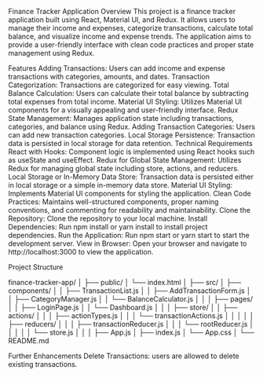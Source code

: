 Finance Tracker Application
Overview
This project is a finance tracker application built using React, Material UI, and Redux. It allows users to manage their income and expenses, categorize transactions, calculate total balance, and visualize income and expense trends. The application aims to provide a user-friendly interface with clean code practices and proper state management using Redux.

Features
Adding Transactions: Users can add income and expense transactions with categories, amounts, and dates.
Transaction Categorization: Transactions are categorized for easy viewing.
Total Balance Calculation: Users can calculate their total balance by subtracting total expenses from total income.
Material UI Styling: Utilizes Material UI components for a visually appealing and user-friendly interface.
Redux State Management: Manages application state including transactions, categories, and balance using Redux.
Adding Transaction Categories: Users can add new transaction categories.
Local Storage Persistence: Transaction data is persisted in local storage for data retention.
Technical Requirements
React with Hooks: Component logic is implemented using React hooks such as useState and useEffect.
Redux for Global State Management: Utilizes Redux for managing global state including store, actions, and reducers.
Local Storage or In-Memory Data Store: Transaction data is persisted either in local storage or a simple in-memory data store.
Material UI Styling: Implements Material UI components for styling the application.
Clean Code Practices: Maintains well-structured components, proper naming conventions, and commenting for readability and maintainability.
Clone the Repository: Clone the repository to your local machine.
Install Dependencies: Run npm install or yarn install to install project dependencies.
Run the Application: Run npm start or yarn start to start the development server.
View in Browser: Open your browser and navigate to http://localhost:3000 to view the application.

Project Structure

finance-tracker-app/
│
├── public/
│ └── index.html
│
├── src/
│ ├── components/
│ │ ├── TransactionList.js
│ │ ├── AddTransactionForm.js
│ │ ├── CategoryManager.js
│ │ └── BalanceCalculator.js
│ │
│ ├── pages/
│ │ ├── LoginPage.js
│ │ └── Dashboard.js
│ │
│ ├── store/
│ │ ├── actions/
│ │ │ ├── actionTypes.js
│ │ │ └── transactionActions.js
│ │ │
│ │ ├── reducers/
│ │ │ ├── transactionReducer.js
│ │ │ └── rootReducer.js
│ │ │
│ │ └── store.js
│ │
│ ├── App.js
│ ├── index.js
│ └── App.css
│
└── README.md

Further Enhancements
Delete Transactions: users are allowed to delete existing transactions.
